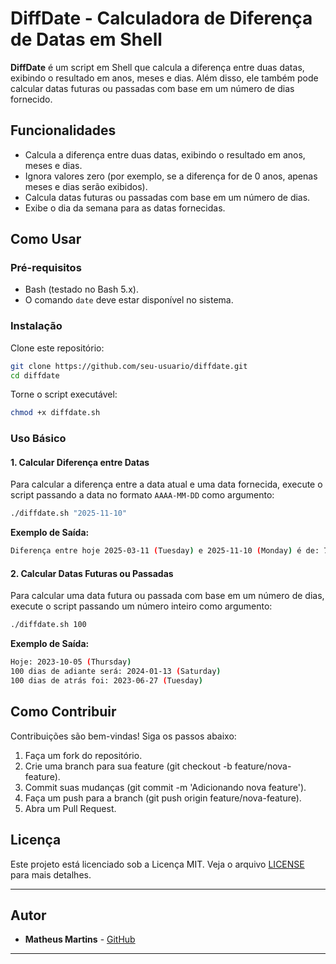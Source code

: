 # DiffDate - Calculadora de Diferença de Datas em Shell

**DiffDate** é um script em Shell que calcula a diferença entre duas datas, exibindo o resultado em anos, meses e dias. Além disso, ele também pode calcular datas futuras ou passadas com base em um número de dias fornecido.

## Funcionalidades

- Calcula a diferença entre duas datas, exibindo o resultado em anos, meses e dias.
- Ignora valores zero (por exemplo, se a diferença for de 0 anos, apenas meses e dias serão exibidos).
- Calcula datas futuras ou passadas com base em um número de dias.
- Exibe o dia da semana para as datas fornecidas.

## Como Usar

### Pré-requisitos

- Bash (testado no Bash 5.x).
- O comando `date` deve estar disponível no sistema.

### Instalação

 Clone este repositório:
   ```bash
   git clone https://github.com/seu-usuario/diffdate.git
   cd diffdate
   ```
Torne o script executável:
   ```bash
   chmod +x diffdate.sh
   ```
### Uso Básico

#### 1. Calcular Diferença entre Datas

Para calcular a diferença entre a data atual e uma data fornecida, execute o script passando a data no formato `AAAA-MM-DD` como argumento:

   ```bash
./diffdate.sh "2025-11-10"
   ```
**Exemplo de Saída:**
   ```bash
Diferença entre hoje 2025-03-11 (Tuesday) e 2025-11-10 (Monday) é de: 7 mês(es), 30 dia(s).
   ```
#### 2. Calcular Datas Futuras ou Passadas

Para calcular uma data futura ou passada com base em um número de dias, execute o script passando um número inteiro como argumento:
   
   ```bash
./diffdate.sh 100
   ```
**Exemplo de Saída:**
   ```bash
Hoje: 2023-10-05 (Thursday)
100 dias de adiante será: 2024-01-13 (Saturday)
100 dias de atrás foi: 2023-06-27 (Tuesday)
   ```

## Como Contribuir

Contribuições são bem-vindas! Siga os passos abaixo:

1. Faça um fork do repositório.
2. Crie uma branch para sua feature (git checkout -b feature/nova-feature).
3. Commit suas mudanças (git commit -m 'Adicionando nova feature').
4. Faça um push para a branch (git push origin feature/nova-feature).
5. Abra um Pull Request.

## Licença

Este projeto está licenciado sob a Licença MIT. Veja o arquivo [LICENSE](LICENSE) para mais detalhes.

---

## Autor

- **Matheus Martins** - [GitHub](https://github.com/mateuscomh)

---

